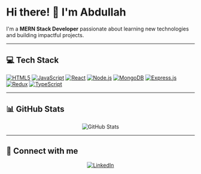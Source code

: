 # Hi there! 👋 I'm Abdullah

I'm a **MERN Stack Developer** passionate about learning new technologies and building impactful projects.

---

## 💻 Tech Stack

[![HTML5](https://img.shields.io/badge/html5-%23E34F26.svg?style=for-the-badge&logo=html5&logoColor=white)](url) 
[![JavaScript](https://img.shields.io/badge/javascript-%23323330.svg?style=for-the-badge&logo=javascript&logoColor=%23F7DF1E)](url)
[![React](https://img.shields.io/badge/react-%2320232a.svg?style=for-the-badge&logo=react&logoColor=%2361DAFB)](url) 
[![Node.js](https://img.shields.io/badge/node.js-6DA55F?style=for-the-badge&logo=node.js&logoColor=white)](url) 
[![MongoDB](https://img.shields.io/badge/MongoDB-%234ea94b.svg?style=for-the-badge&logo=mongodb&logoColor=white)](url)
[![Express.js](https://img.shields.io/badge/express.js-%23404d59.svg?style=for-the-badge&logo=express&logoColor=%2361DAFB)](url)
[![Redux](https://img.shields.io/badge/redux-%23593d88.svg?style=for-the-badge&logo=redux&logoColor=white)](url)
[![TypeScript](https://img.shields.io/badge/typescript-%23007ACC.svg?style=for-the-badge&logo=typescript&logoColor=white)](url)

---

## 📊 GitHub Stats

<div align="center">
  
 ![GitHub Stats](https://github-readme-stats.vercel.app/api?username=Abdullah7498&show_icons=true&theme=radical)
 
</div>

---

## 🔗 Connect with me

<div align="center">
  
  [![LinkedIn](https://img.shields.io/badge/LinkedIn-0077B5?style=for-the-badge&logo=linkedin&logoColor=white)](https://www.linkedin.com/in/abdullah-tanveer-772956309)
</div>

